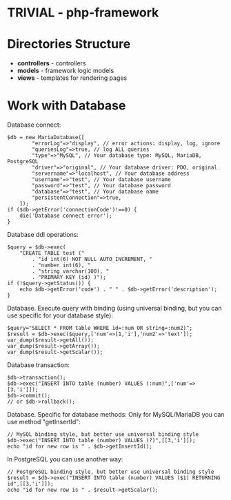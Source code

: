TRIVIAL - php-framework
=======================

Directories Structure
=====================
- **controllers** - controllers
- **models** - framework logic models
- **views** - templates for rendering pages

Work with Database
==================

Database connect:
````
$db = new MariaDatabase([
        "errorLog"=>"display", // error actions: display, log, ignore 
        "queriesLog"=>true, // log ALL queries
        "type"=>"MySQL", // Your database type: MySQL, MariaDB, PostgreSQL
        "driver"=>"original", // Your database driver: PDO, original
        "servername"=>"localhost", // Your database address
        "username"=>"test", // Your database username
        "password"=>"test", // Your database password
        "database"=>"test", // Your database name
        "persistentConnection"=>true,
    ]);
if ($db->getError('connectionCode')!==0) {
    die('Database connect error');
}
````

Database ddl operations:
````
$query = $db->exec(
    "CREATE TABLE test ("
        . "id int(6) NOT NULL AUTO_INCREMENT, "
        . "number int(6), "
        . "string varchar(100), "
        . "PRIMARY KEY (id) )");
if (!$query->getStatus()) {
    echo $db->getError('code') . " " . $db->getError('description');
}
````

Database. Execute query with binding (using universal binding, 
but you can use specific for your database style):
````
$query="SELECT * FROM table WHERE id=:num OR string=:num2)";
$result = $db->exec($query,['num'=>[1,'i'],'num2'=>'text']);
var_dump($result->getAll());
var_dump($result->getArray());
var_dump($result->getScalar());
````

Database transaction:
````
$db->transaction();
$db->exec("INSERT INTO table (number) VALUES (:num)",['num'=>[3,'i']]); 
$db->commit(); 
// or $db->rollback();
````

Database. Specific for database methods:
Only for MySQL/MariaDB you can use method "getInsertId":
````
// MySQL binding style, but better use universal binding style
$db->exec("INSERT INTO table (number) VALUES (?)",[[3,'i']]); 
echo "id for new row is " . $db->getInsertId();
````
In PostgreSQL you can use another way:
````
// PostgreSQL binding style, but better use universal binding style
$result = $db->exec("INSERT INTO table (number) VALUES ($1) RETURNING id",[[3,'i']]);
echo "id for new row is " . $result->getScalar();
````
